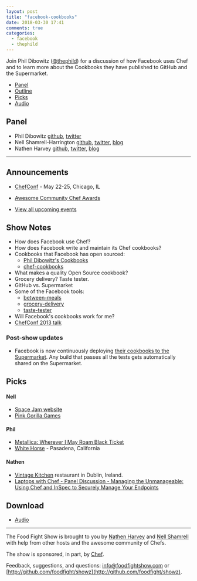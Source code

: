 ```yaml
---
layout: post
title: "facebook-cookbooks"
date: 2018-03-30 17:41
comments: true
categories:
  - facebook
  - thephild
---
```


Join Phil Dibowitz ([@thephild](https://twitter.com/thephild)) for a discussion of how Facebook uses Chef and to learn more about the Cookbooks they have published to GitHub and the Supermarket.

* [Panel](/2018/03/facebook-cookbooks#panel)
* [Outline](/2018/03/facebook-cookbooks#outline)
* [Picks](/2018/03/facebook-cookbooks#picks)
* [Audio](http://traffic.libsyn.com/foodfight/FFS117.mp3)

Panel<a name="panel"></a>
-----

* Phil Dibowitz [github](https://github.com/jaymzh), [twitter](https://twitter.com/thephild)
* Nell Shamrell-Harrington [github](https://github.com/nellshamrell), [twitter](https://twitter.com/nellshamrell), [blog](http://nellshamrell.com/)
* Nathen Harvey [github](http://github.com/nathenharvey), [twitter](http://twitter.com/nathenharvey), [blog](http://nathenharvey.com)

-------

## Announcements

* [ChefConf](https://chefconf.chef.io/) - May 22-25, Chicago, IL
* [Awesome Community Chef Awards](https://blog.chef.io/2018/03/23/awesome-community-chef-nominations-2018/)

* [View all upcoming events](https://events.chef.io/)


## Show Notes

* How does Facebook use Chef?
* How does Facebook write and maintain its Chef cookbooks?
* Cookbooks that Facebook has open sourced:
  * [Phil Dibowitz's Cookbooks](https://supermarket.chef.io/users/phild)
  * [chef-cookbooks](https://github.com/facebook/chef-cookbooks)
* What makes a quality Open Source cookbook?
* Grocery delivery?  Taste tester.
* GitHub vs. Supermarket
* Some of the Facebook tools:
  * [between-meals](https://github.com/facebook/between-meals)
  * [grocery-delivery](https://github.com/facebook/grocery-delivery)
  * [taste-tester](https://github.com/facebook/taste-tester)
* Will Facebook's cookbooks work for me?  
* [ChefConf 2013 talk](https://blog.chef.io/chefconf-talks/chefconf-2013-scaling-systems-configuration-at-facebook-the-paradigms-design-and-software-behind-managing-massive-numbers-of-systems-with-open-source-and-small-teams-phil-dibowitz/)

### Post-show updates

* Facebook is now continuously deploying [their cookbooks to the Supermarket](https://supermarket.chef.io/cookbooks?utf8=%E2%9C%93&q=fb_&platforms%5B%5D=).  Any build that passes all the tests gets automatically shared on the Supermarket.


Picks<a name="picks"></a>
-----

#### Nell

* [Space Jam website](https://www.warnerbros.com/archive/spacejam/movie/jam.htm)
* [Pink Gorilla Games](http://www.pinkgorillagames.com/)

#### Phil

* [Metallica:  Wherever I May Roam Black Ticket](https://www.cidentertainment.com/events/metallica-worldwired-tour/#sold-out-wherever-i-may-roam-black-ticket)
* [White Horse](http://whitehorsepasadena.com/) - Pasadena, California

#### Nathen

* [Vintage Kitchen](http://www.thevintagekitchen.ie/) restaurant in Dublin, Ireland.
* [Laptops with Chef - Panel Discussion - Managing the Unmanageable: Using Chef and InSpec to Securely Manage Your Endpoints](https://guidebook.com/guide/118478/event/18459485/)

Download
--------
* [Audio](http://traffic.libsyn.com/foodfight/FFS117.mp3)

<hr />

The Food Fight Show is brought to you by [Nathen Harvey](https://twitter.com/nathenharvey) and [Nell Shamrell](https://twitter.com/nellshamrell) with help from other hosts and the awesome community of Chefs.

The show is sponsored, in part, by [Chef](http://www.chef.io).

Feedback, suggestions, and questions:  [info@foodfightshow.com](mailto:info@foodfightshow.com) or  [http://github.com/foodfight/showz](http://github.com/foodfight/showz).

